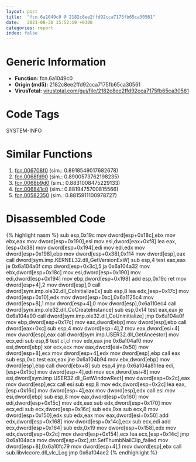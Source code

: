 ```yaml
---
layout: post
title:  "fcn.6a1049c0 @ 2182c8ee2ffd92cca7175fb65ca30561"
date:   2021-08-30 15:52:19 +0300
categories: report
index: false
---
```


# Generic Information
- **Function:** fcn.6a1049c0
- **Origin (md5):** 2182c8ee2ffd92cca7175fb65ca30561
- **VirusTotal:** [virustotal.com/gui/file/2182c8ee2ffd92cca7175fb65ca30561][virustotal_ref]

# Code Tags
<span class="tag" id="SYSTEM-INFO">SYSTEM-INFO</span>


# Similar Functions

1. [fcn.006708f0][similar_1_ref] (sim.: 0.8918549017682678)
2. [fcn.0068fd90][similar_2_ref] (sim.: 0.8900573762198235)
3. [fcn.0068b9d0][similar_3_ref] (sim.: 0.8831008475229133)
4. [fcn.006841c0][similar_4_ref] (sim.: 0.8819475700815566)
5. [fcn.00582350][similar_5_ref] (sim.: 0.8815911100978727)


# Disassembled Code

{% highlight nasm %}
sub esp,0x19c
mov dword[esp+0x18c],ebx
mov ebx,eax
mov dword[esp+0x190],esi
mov esi,dword[eax+0xf8]
lea eax,[esp+0x38]
mov dword[esp+0x194],edi
mov edi,edx
mov dword[esp+0x198],ebp
mov dword[esp+0x38],0x114
mov dword[esp],eax
call dword[sym.imp.KERNEL32.dll_GetVersionExW]
sub esp,4
test eax,eax
je 0x6a104a0f
cmp dword[esp+0x3c],5
ja 0x6a104a32
mov ebx,dword[esp+0x18c]
mov esi,dword[esp+0x190]
mov edi,dword[esp+0x194]
mov ebp,dword[esp+0x198]
add esp,0x19c
ret 
mov dword[esp+4],2
mov dword[esp],0
call dword[sym.imp.ole32.dll_CoInitializeEx]
sub esp,8
lea edx,[esp+0x17c]
mov dword[esp+0x10],edx
mov dword[esp+0xc],0x6a1125c4
mov dword[esp+8],1
mov dword[esp+4],0
mov dword[esp],0x6a110ec4
call dword[sym.imp.ole32.dll_CoCreateInstance]
sub esp,0x14
test eax,eax
je 0x6a104a90
call dword[sym.imp.ole32.dll_CoUninitialize]
jmp 0x6a104a0f
mov ebp,dword[esp+0x17c]
mov eax,dword[ebp]
mov dword[esp],ebp
call dword[eax+0xc]
sub esp,4
mov dword[esp+4],2
mov eax,dword[esi+4]
mov dword[esp],eax
call dword[sym.imp.USER32.dll_GetAncestor]
mov ecx,edi
sub esp,8
test cl,cl
mov edx,eax
jne 0x6a104af0
mov esi,dword[ebp]
xor ecx,ecx
mov eax,dword[esi+0x50]
mov dword[esp+8],ecx
mov dword[esp+4],edx
mov dword[esp],ebp
call eax
sub esp,0xc
test eax,eax
jne 0x6a104b94
mov ebx,dword[ebp]
mov dword[esp],ebp
call dword[ebx+8]
sub esp,4
jmp 0x6a104a81
lea edi,[esp+0x15c]
mov dword[esp+4],edi
mov ecx,dword[esi+8]
mov esi,dword[sym.imp.USER32.dll_GetWindowRect]
mov dword[esp+0x2c],eax
mov dword[esp],ecx
call esi
sub esp,8
mov edx,dword[esp+0x2c]
lea eax,[esp+0x16c]
mov dword[esp+4],eax
mov dword[esp],edx
call esi
mov esi,dword[ebp]
sub esp,8
mov eax,dword[esp+0x160]
mov edi,dword[esp+0x15c]
mov edx,eax
sub edx,dword[esp+0x170]
mov ecx,edi
sub ecx,dword[esp+0x16c]
sub edx,0xa
sub ecx,8
mov dword[esp+0x150],edx
sub edx,eax
mov eax,dword[esi+0x50]
add edx,dword[esp+0x168]
mov dword[esp+0x14c],ecx
sub ecx,edi
add ecx,dword[esp+0x164]
sub edx,0x19
mov dword[esp+0x158],edx
mov edx,dword[esp+0x2c]
mov dword[esp+0x154],ecx
lea ecx,[esp+0x14c]
jmp 0x6a104aca
mov dword[esp+0xc],str.SetThumbNailClip_failed
mov dword[esp+8],0x6a10fc79
mov dword[esp+4],1
mov dword[esp],ebx
call sub.libvlccore.dll_vlc_Log
jmp 0x6a104ae2
{% endhighlight %}


[similar_1_ref]: /report/fcn.006708f0@c92f0480e2fbc88393d2c65c08a235e0
[similar_2_ref]: /report/fcn.0068fd90@c92f0480e2fbc88393d2c65c08a235e0
[similar_3_ref]: /report/fcn.0068b9d0@c92f0480e2fbc88393d2c65c08a235e0
[similar_4_ref]: /report/fcn.006841c0@c92f0480e2fbc88393d2c65c08a235e0
[similar_5_ref]: /report/fcn.00582350@c92f0480e2fbc88393d2c65c08a235e0
[virustotal_ref]: https://www.virustotal.com/gui/file/2182c8ee2ffd92cca7175fb65ca30561